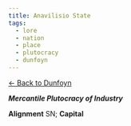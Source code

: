 ```yaml
---
title: Anavilisio State
tags:
  - lore
  - nation
  - place
  - plutocracy
  - dunfoyn
---
```


[<- Back to Dunfoyn](../world/dunfoyn.md)

***Mercantile Plutocracy of Industry***

**Alignment** SN; **Capital**